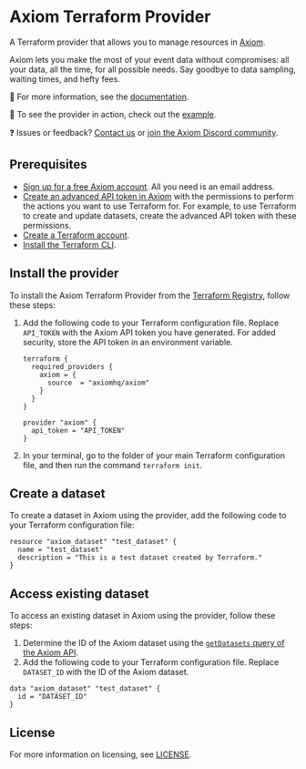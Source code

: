 # Axiom Terraform Provider

A Terraform provider that allows you to manage resources in [Axiom](https://axiom.co/).

Axiom lets you make the most of your event data without compromises: all your data, all the time, for all possible needs. Say goodbye to data sampling, waiting times, and hefty fees.

📖 For more information, see the [documentation](https://registry.terraform.io/providers/axiomhq/axiom/latest/docs).

🔧 To see the provider in action, check out the [example](example/main.tf).

❓ Issues or feedback? [Contact us](https://axiom.co/contact) or [join the Axiom Discord community](https://axiom.co/discord).

## Prerequisites

- [Sign up for a free Axiom account](https://app.axiom.co/register). All you need is an email address.
- [Create an advanced API token in Axiom](https://axiom.co/docs/reference/tokens#create-advanced-api-token) with the permissions to perform the actions you want to use Terraform for. For example, to use Terraform to create and update datasets, create the advanced API token with these permissions.
- [Create a Terraform account](https://app.terraform.io/signup/account).
- [Install the Terraform CLI](https://developer.hashicorp.com/terraform/cli).

## Install the provider

To install the Axiom Terraform Provider from the [Terraform Registry](https://registry.terraform.io/providers/axiomhq/axiom/latest), follow these steps:

1. Add the following code to your Terraform configuration file. Replace `API_TOKEN` with the Axiom API token you have generated. For added security, store the API token in an environment variable.

    ```hcl
    terraform {
      required_providers {
        axiom = {
          source  = "axiomhq/axiom"
        }
      }
    }

    provider "axiom" {
      api_token = "API_TOKEN"
    }
    ```

2. In your terminal, go to the folder of your main Terraform configuration file, and then run the command `terraform init`.

## Create a dataset

To create a dataset in Axiom using the provider, add the following code to your Terraform configuration file:

```hcl
resource "axiom_dataset" "test_dataset" {
  name = "test_dataset"
  description = "This is a test dataset created by Terraform."
}
```

## Access existing dataset

To access an existing dataset in Axiom using the provider, follow these steps:

1. Determine the ID of the Axiom dataset using the [`getDatasets` query of the Axiom API](https://axiom.co/docs/restapi/endpoints/getDatasets).
2. Add the following code to your Terraform configuration file. Replace `DATASET_ID` with the ID of the Axiom dataset.

```hcl
data "axiom_dataset" "test_dataset" {
  id = "DATASET_ID"
}
```

## License

For more information on licensing, see [LICENSE](./LICENSE).
